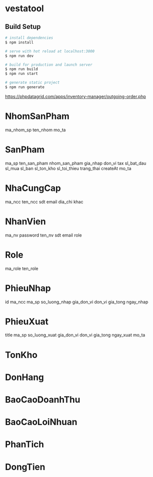 # vestatool

## Build Setup

```bash
# install dependencies
$ npm install

# serve with hot reload at localhost:3000
$ npm run dev

# build for production and launch server
$ npm run build
$ npm run start

# generate static project
$ npm run generate
```


https://phpdatagrid.com/apps/inventory-manager/outgoing-order.php
# NhomSanPham
ma_nhom_sp
ten_nhom
mo_ta

# SanPham
ma_sp
ten_san_pham
nhom_san_pham
gia_nhap
don_vi
tax
sl_bat_dau
sl_mua
sl_ban
sl_ton_kho
sl_toi_thieu
trang_thai
createAt
mo_ta

# NhaCungCap
ma_ncc
ten_ncc
sdt
email
dia_chi
khac

# NhanVien
ma_nv
password
ten_nv
sdt
email
role

# Role
ma_role
ten_role

# PhieuNhap
id
ma_ncc
ma_sp
so_luong_nhap
gia_don_vi
don_vi
gia_tong
ngay_nhap

# PhieuXuat
title
ma_sp
so_luong_xuat
gia_don_vi
don_vi
gia_tong
ngay_xuat
mo_ta


# TonKho
# DonHang

# BaoCaoDoanhThu

# BaoCaoLoiNhuan


# PhanTich

# DongTien
